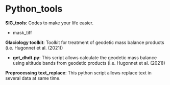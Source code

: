 # Python_tools


**SIG_tools**: Codes to make your life easier.
- mask_tiff

**Glaciology toolkit**: Toolkit for treatment of geodetic mass balance products (i.e. Hugonnet et al. (2021))
- **get_dhdt.py**: This script allows calculate the geodetic mass balance using altitude bands from geodetic products (i.e. Hugonnet et al. (2021))

**Preprocessing**
**text_replace**: This python script allows replace text in several data at same time. 
